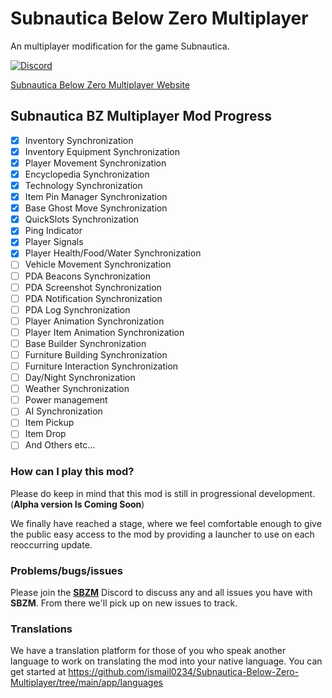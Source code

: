 # Subnautica Below Zero Multiplayer

An multiplayer modification for the game Subnautica.

[![Discord](https://img.shields.io/discord/994133148046725160?logo=discord&logoColor=white)](https://discord.gg/Gq9nush6SP)

[Subnautica Below Zero Multiplayer Website](https://subnauticamultiplayer.com/)

## Subnautica BZ Multiplayer Mod Progress

- [x] Inventory Synchronization
- [x] Inventory Equipment Synchronization
- [x] Player Movement Synchronization
- [x] Encyclopedia Synchronization
- [x] Technology Synchronization
- [x] Item Pin Manager Synchronization
- [x] Base Ghost Move Synchronization
- [x] QuickSlots Synchronization
- [x] Ping Indicator
- [x] Player Signals
- [x] Player Health/Food/Water Synchronization
- [ ] Vehicle Movement Synchronization
- [ ] PDA Beacons Synchronization
- [ ] PDA Screenshot Synchronization
- [ ] PDA Notification Synchronization
- [ ] PDA Log Synchronization
- [ ] Player Animation Synchronization
- [ ] Player Item Animation Synchronization
- [ ] Base Builder Synchronization
- [ ] Furniture Building Synchronization
- [ ] Furniture Interaction Synchronization
- [ ] Day/Night Synchronization
- [ ] Weather Synchronization
- [ ] Power management
- [ ] AI Synchronization
- [ ] Item Pickup
- [ ] Item Drop
- [ ] And Others etc...

### How can I play this mod?

Please do keep in mind that this mod is still in progressional development. (**Alpha version Is Coming Soon**)

We finally have reached a stage, where we feel comfortable enough to give the public easy access to the mod by providing a launcher to use on each reoccurring update.

### Problems/bugs/issues

Please join the <a href="https://discord.gg/Gq9nush6SP">**SBZM**</a> Discord to discuss any and all issues you have with **SBZM**. From there we'll pick up on new issues to track.

### Translations
We have a translation platform for those of you who speak another language to work on translating the mod into your native language. You can get started at https://github.com/ismail0234/Subnautica-Below-Zero-Multiplayer/tree/main/app/languages
